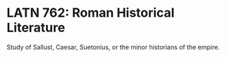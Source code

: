 # LATN 762: Roman Historical Literature

Study of Sallust, Caesar, Suetonius, or the minor historians of the empire.
